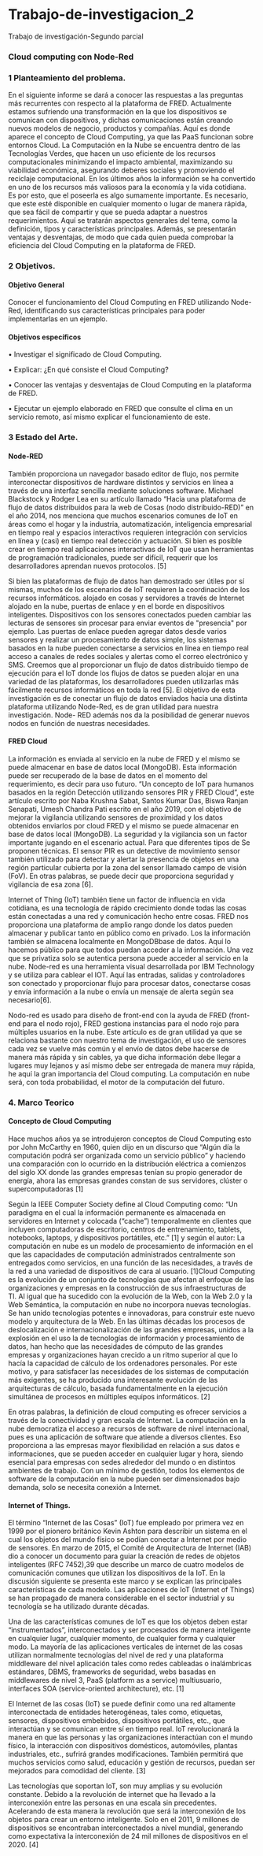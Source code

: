 # Trabajo-de-investigacion_2

Trabajo de investigación-Segundo parcial

### Cloud computing con Node-Red

### 1 Planteamiento del problema.

En el siguiente informe se dará a conocer las respuestas a las preguntas más recurrentes con respecto al la plataforma de FRED. Actualmente estamos sufriendo una transformación en la que los dispositivos se comunican con dispositivos, y dichas comunicaciones están creando nuevos modelos de negocio, productos y compañías. Aquí es donde aparece el concepto de Cloud Computing, ya que las PaaS funcionan sobre entornos Cloud. La Computación en la Nube se encuentra dentro de las Tecnologías Verdes, que hacen un uso eficiente de los recursos computacionales minimizando el impacto ambiental, maximizando su viabilidad económica, asegurando deberes sociales y promoviendo el reciclaje computacional. En los últimos años la información se ha convertido en uno de los recursos más valiosos para la economía y la vida cotidiana. Es por esto, que el poseerla es algo sumamente importante. Es necesario, que este esté disponible en cualquier momento o lugar de manera rápida, que sea fácil de compartir y que se pueda adaptar a nuestros requerimientos. Aquí se tratarán aspectos generales del tema, como la definición, tipos y características principales. Además, se presentarán ventajas y desventajas, de modo que cada quien pueda comprobar la eficiencia del Cloud Computing en la plataforma de FRED.

### 2 Objetivos.
#### Objetivo General

Conocer el funcionamiento del Cloud Computing en FRED utilizando Node-Red, identificando sus características principales para poder implementarlas en un ejemplo.

#### Objetivos específicos 

•	Investigar el significado de Cloud Computing. 

•	Explicar: ¿En qué consiste el Cloud Computing?

•	Conocer las ventajas y desventajas de Cloud Computing en la plataforma de FRED.

•	Ejecutar un ejemplo elaborado en FRED que consulte el clima en un servicio remoto, así mismo explicar el funcionamiento de este.

### 3 Estado del Arte.

#### Node-RED 
También proporciona un navegador basado editor de flujo, nos permite interconectar dispositivos de hardware distintos y servicios en línea a través de una interfaz sencilla mediante soluciones software. Michael Blackstock y Rodger Lea en su artículo llamado “Hacia una plataforma de flujo de datos distribuidos para la web de Cosas (nodo distribuido-RED)” en el año 2014, nos menciona que muchos escenarios comunes de IoT en áreas como el hogar y la industria, automatización, inteligencia empresarial en tiempo real y espacios interactivos requieren integración con servicios en línea y (casi) en tiempo real detección y actuación. Si bien es posible crear en tiempo real aplicaciones interactivas de IoT que usan herramientas de programación tradicionales, puede ser difícil, requerir que los desarrolladores aprendan nuevos protocolos. [5]

Si bien las plataformas de flujo de datos han demostrado ser útiles por sí mismas, muchos de los escenarios de IoT requieren la coordinación de los recursos informáticos. alojado en cosas y servidores a través de Internet alojado en la nube, puertas de enlace y en el borde en dispositivos inteligentes. Dispositivos con los sensores conectados pueden cambiar las lecturas de sensores sin procesar para enviar eventos de "presencia" por ejemplo. Las puertas de enlace pueden agregar datos desde varios sensores y realizar un procesamiento de datos simple, los sistemas basados en la nube pueden conectarse a servicios en línea en tiempo real acceso a canales de redes sociales y alertas como el correo electrónico y SMS.
Creemos que al proporcionar un flujo de datos distribuido tiempo de ejecución para el IoT donde los flujos de datos se pueden alojar en una variedad de las plataformas, los desarrolladores pueden utilizarlas más fácilmente recursos informáticos en toda la red [5]. El objetivo de esta investigación es de conectar un flujo de datos enviados hacia una distinta plataforma utilizando Node-Red, es de gran utilidad para nuestra investigación. Node- RED además nos da la posibilidad de generar nuevos nodos en función de nuestras necesidades.

#### FRED Cloud

La información es enviada al servicio en la nube de FRED y el mismo se puede almacenar en base de datos local (MongoDB). Esta información puede ser recuperado de la base de datos en el momento del requerimiento, es decir para uso futuro. “Un concepto de IoT para humanos basados en la región Detección utilizando sensores PIR y FRED Cloud”, este artículo escrito por Naba Krushna Sabat, Santos Kumar Das, Biswa Ranjan Senapati, Umesh Chandra Pati escrito en el año 2019, con el objetivo de mejorar la vigilancia utilizando sensores de proximidad y los datos obtenidos enviarlos por cloud FRED y el mismo se puede almacenar en base de datos local (MongoDB). La seguridad y la vigilancia son un factor importante jugando en el escenario actual. Para que diferentes tipos de Se proponen técnicas. El sensor PIR es un detective de movimiento sensor también utilizado para detectar y alertar la presencia de objetos en una región particular cubierta por la zona del sensor llamado campo de visión (FoV). En otras palabras, se puede decir que proporciona seguridad y vigilancia de esa zona [6].

Internet of Thing (IoT) también tiene un factor de influencia en vida cotidiana, es una tecnología de rápido crecimiento donde todas las cosas están conectadas a una red y comunicación hecho entre cosas. FRED nos proporciona una plataforma de amplio rango donde los datos pueden almacenar y publicar tanto en público como en privado. Los la información también se almacena localmente en MongoDBbase de datos. Aquí lo hacemos público para que todos puedan acceder a la información. Una vez que se privatiza solo se autentica persona puede acceder al servicio en la nube. Node-red es una herramienta visual desarrollada por IBM Technology y se utiliza para cablear el IOT. Aquí las entradas, salidas y controladores son conectado y proporcionar flujo para procesar datos, conectarse cosas y envía información a la nube o envía un mensaje de alerta según sea necesario[6].

Nodo-red es usado para diseño de front-end con la ayuda de FRED (front-end para el nodo rojo), FRED gestiona instancias para el nodo rojo para múltiples usuarios en la nube. Este artículo es de gran utilidad ya que se relaciona bastante con nuestro tema de investigación, el uso de sensores cada vez se vuelve más común y el envío de datos debe hacerse de manera más rápida y sin cables, ya que dicha información debe llegar a lugares muy lejanos y así mismo debe ser entregada de manera muy rápida, he aquí la gran importancia del Cloud computing. La computación en nube será, con toda probabilidad, el motor de la computación del futuro.

### 4. Marco Teorico
#### Concepto de Cloud Computing

Hace muchos años ya se introdujeron conceptos de Cloud Computing esto por John McCarthy en 1960, quien dijo en un discurso que “Algún día la computación podrá ser organizada como un servicio público” y haciendo una comparación con lo ocurrido en la distribución eléctrica a comienzos del siglo XX donde las grandes empresas tenían su propio generador de energía, ahora las empresas grandes constan de sus servidores, clúster o supercomputadoras [1]

Según la IEEE Computer Society define al Cloud Computing como: “Un paradigma en el cual la información permanente es almacenada en servidores en Internet y colocada (“cache”) temporalmente en clientes que incluyen computadoras de escritorio, centros de entrenamiento, tablets, notebooks, laptops, y dispositivos portátiles, etc.” [1] y según el autor: La computación en nube es un modelo de procesamiento de información en el que las capacidades de computación administrados centralmente son entregados como servicios, en una función de las necesidades, a través de la red a una variedad de dispositivos de cara al usuario. [1]Cloud Computing es la evolución de un conjunto de tecnologías que afectan al enfoque de las organizaciones y empresas en la construcción de sus infraestructuras de TI. Al igual que ha sucedido con la evolución de la Web, con la Web 2.0 y la Web Semántica, la computación en nube no incorpora nuevas tecnologías. Se han unido tecnologías potentes e innovadoras, para construir este nuevo modelo y arquitectura de la Web. En las últimas décadas los procesos de deslocalización e internacionalización de las grandes empresas, unidos a la explosión en el uso la de tecnologías de información y procesamiento de datos, han hecho que las necesidades de cómputo de las grandes empresas y organizaciones hayan crecido a un ritmo superior al que lo hacía la capacidad de cálculo de los ordenadores personales. Por este motivo, y para satisfacer las necesidades de los sistemas de computación más exigentes, se ha producido una interesante evolución de las arquitecturas de cálculo, basada fundamentalmente en la ejecución simultánea de procesos en múltiples equipos informáticos. [2]


En otras palabras, la definición de cloud computing es ofrecer servicios a través de la conectividad y gran escala de Internet. La computación en la nube democratiza el acceso a recursos de software de nivel internacional, pues es una aplicación de software que atiende a diversos clientes. Eso proporciona a las empresas mayor flexibilidad en relación a sus datos e informaciones, que se pueden acceder en cualquier lugar y hora, siendo esencial para empresas con sedes alrededor del mundo o en distintos ambientes de trabajo. Con un mínimo de gestión, todos los elementos de software de la computación en la nube pueden ser dimensionados bajo demanda, solo se necesita conexión a Internet.

#### Internet of Things.

El término “Internet de las Cosas” (IoT) fue empleado por primera vez en 1999 por el pionero británico Kevin Ashton para describir un sistema en el cual los objetos del mundo físico se podían conectar a Internet por medio de sensores. En marzo de 2015, el Comité de Arquitectura de Internet (IAB) dio a conocer un documento para guiar la creación de redes de objetos inteligentes (RFC 7452),39 que describe un marco de cuatro modelos de comunicación comunes que utilizan los dispositivos de la IoT. En la discusión siguiente se presenta este marco y se explican las principales características de cada modelo. Las aplicaciones de IoT (Internet of Things) se han propagado de manera considerable en el sector industrial y su tecnología se ha utilizado durante décadas.

Una de las características comunes de IoT es que los objetos deben estar “instrumentados”, interconectados y ser procesados de manera inteligente en cualquier lugar, cualquier momento, de cualquier forma y cualquier modo. La mayoría de las aplicaciones verticales de internet de las cosas utilizan normalmente tecnologías del nivel de red y una plataforma middleware del nivel aplicación tales como redes cableadas o inalámbricas estándares, DBMS, frameworks de seguridad, webs basadas en middlewares de nivel 3, PaaS (platform as a service) multiusuario, interfaces SOA (service-oriented architecture), etc. [1]

El Internet de las cosas (IoT) se puede definir como una red altamente interconectada de entidades heterogéneas, tales como, etiquetas, sensores, dispositivos embebidos, dispositivos portátiles, etc., que interactúan y se comunican entre sí en tiempo real. IoT revolucionará la manera en que las personas y las organizaciones interactúan con el mundo físico, la interacción con dispositivos domésticos, automóviles, plantas industriales, etc., sufrirá grandes modificaciones. También permitirá que muchos servicios como salud, educación y gestión de recursos, puedan ser mejorados para comodidad del cliente. [3]

Las tecnologías que soportan IoT, son muy amplias y su evolución constante. Debido a la revolución de internet que ha llevado a la interconexión entre las personas en una escala sin precedentes. Acelerando de esta manera la revolución que será la interconexión de los objetos para crear un entorno inteligente. Solo en el 2011, 9 millones de dispositivos se encontraban interconectados a nivel mundial, generando como expectativa la interconexión de 24 mil millones de dispositivos en el 2020. [4]
